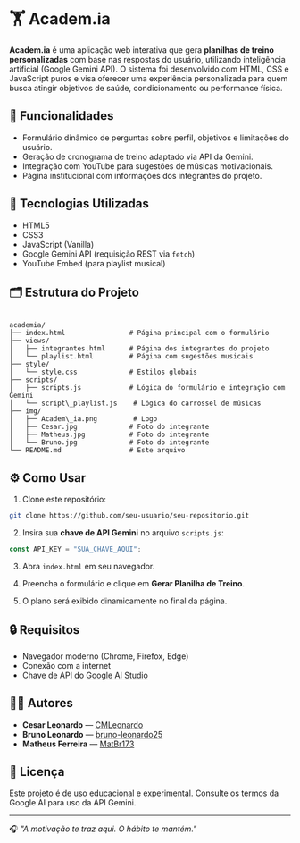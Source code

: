 # 🏋️ Academ.ia

**Academ.ia** é uma aplicação web interativa que gera **planilhas de treino personalizadas** com base nas respostas do usuário, utilizando inteligência artificial (Google Gemini API). O sistema foi desenvolvido com HTML, CSS e JavaScript puros e visa oferecer uma experiência personalizada para quem busca atingir objetivos de saúde, condicionamento ou performance física.

## 📌 Funcionalidades

- Formulário dinâmico de perguntas sobre perfil, objetivos e limitações do usuário.
- Geração de cronograma de treino adaptado via API da Gemini.
- Integração com YouTube para sugestões de músicas motivacionais.
- Página institucional com informações dos integrantes do projeto.

## 🎯 Tecnologias Utilizadas

- HTML5
- CSS3
- JavaScript (Vanilla)
- Google Gemini API (requisição REST via `fetch`)
- YouTube Embed (para playlist musical)

## 🗂️ Estrutura do Projeto

```

academia/
├── index.html                # Página principal com o formulário
├── views/
│   ├── integrantes.html      # Página dos integrantes do projeto
│   └── playlist.html         # Página com sugestões musicais
├── style/
│   └── style.css             # Estilos globais
├── scripts/
│   ├── scripts.js            # Lógica do formulário e integração com Gemini
│   └── script\_playlist.js    # Lógica do carrossel de músicas
├── img/
│   ├── Academ\_ia.png         # Logo
│   ├── Cesar.jpg             # Foto do integrante
│   ├── Matheus.jpg           # Foto do integrante
│   └── Bruno.jpg             # Foto do integrante
└── README.md                 # Este arquivo

````

## ⚙️ Como Usar

1. Clone este repositório:
```bash
git clone https://github.com/seu-usuario/seu-repositorio.git
````

2. Insira sua **chave de API Gemini** no arquivo `scripts.js`:

```js
const API_KEY = "SUA_CHAVE_AQUI";
```

3. Abra `index.html` em seu navegador.

4. Preencha o formulário e clique em **Gerar Planilha de Treino**.

5. O plano será exibido dinamicamente no final da página.

## 🔒 Requisitos

* Navegador moderno (Chrome, Firefox, Edge)
* Conexão com a internet
* Chave de API do [Google AI Studio](https://makersuite.google.com/)

## 👨‍💻 Autores

* **Cesar Leonardo** — [CMLeonardo](https://github.com/CMLeonardo)
* **Bruno Leonardo** — [bruno-leonardo25](https://github.com/bruno-leonardo25)
* **Matheus Ferreira** — [MatBr173](https://github.com/MatBr173)

## 📄 Licença

Este projeto é de uso educacional e experimental. Consulte os termos da Google AI para uso da API Gemini.

---

🎧 *"A motivação te traz aqui. O hábito te mantém."*

